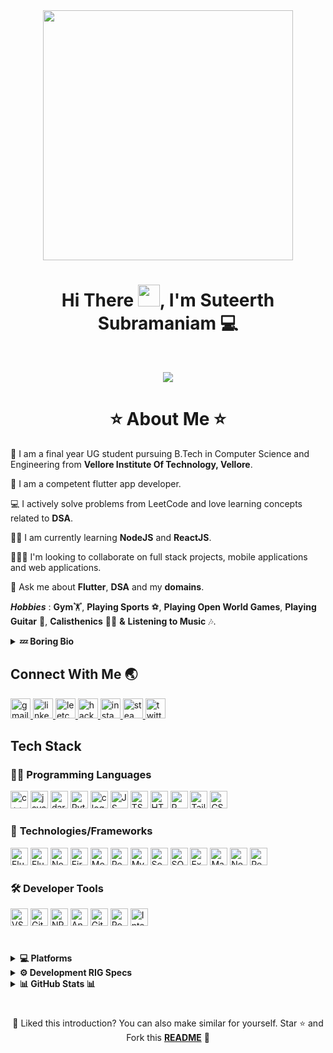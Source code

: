 <div align="center">
  <img height = "400px" src="https://user-images.githubusercontent.com/98741486/180661116-5beb08a8-d293-4873-9a19-4bfbfe18e723.gif"/>
</div>
<h1 align="center"> Hi There <img src=https://user-images.githubusercontent.com/98741486/180621020-83c6fe62-f8e4-41ad-bad0-87e1630e78a5.gif width="35px" height="35px">, I'm Suteerth Subramaniam 💻
</h1>
<br>
<p align="center">
  <a href="https://github.com/DenverCoder1/readme-typing-svg">
    <img src="https://readme-typing-svg.herokuapp.com?lines=Computer+Science+Student;Full+Stack+Developer;Flutter+App+Developer+📱;Learning+Web+Development+⚙️&center=true&width=380&height=45">
  </a>
</p>
<h1 align="center"> ⭐ About Me ⭐ </h1>

🏫 I am a final year UG student pursuing B.Tech in Computer Science and Engineering from **Vellore Institute Of Technology, Vellore**.

📱 I am a competent flutter app developer.

💻 I actively solve problems from LeetCode and love learning concepts related to **DSA**.

🧑‍💻 I am currently learning **NodeJS** and **ReactJS**. 

🧑‍🤝‍🧑 I'm looking to collaborate on full stack projects, mobile applications and web applications.

💭 Ask me about **Flutter**, **DSA** and my **domains**.

***Hobbies*** : **Gym**🏋️, **Playing Sports** ⚽, **Playing Open World Games**, **Playing Guitar** 🎸, **Calisthenics** 🤸‍♂️ **&** **Listening to Music** 🎶.

<details>
  <summary><b> 💤 Boring Bio  </b></summary>
  <br>
  <div align="left">
  I'm a quick learner with a keen eye for detail and a creative mindset. I excel in tackling challenges from multiple perspectives and find joy in bringing ideas to life. My strength lies in rapidly acquiring new skills, and I'm known for disciplined time management. I thrive on versatility and approach each project with enthusiasm and a strong desire to excel. I'm driven by purpose and can turn any task into a successful endeavor.
  <br> <br>
  I may be a bilingual in real life but when it comes to the world of Computer Scince, I'm a polyglot
  </div>
</details>

## Connect With Me 🌏

<div align="left">
  <a href="mailto:suteerth.work@gmail.com" target="_blank">
    <img src="https://img.shields.io/static/v1?message=Gmail&logo=gmail&label=&color=D14836&logoColor=white&labelColor=&style=for-the-badge" height="32" alt="gmail logo"  />
  </a>
  <a href="https://www.linkedin.com/in/suteerth-subramaniam/" target="_blank">
    <img src="https://img.shields.io/static/v1?message=LinkedIn&logo=linkedin&label=&color=0077B5&logoColor=white&labelColor=&style=for-the-badge" height="32" alt="linkedin logo"  />
  </a>
  <a href="https://leetcode.com/iamsuteerth/" target="_blank">
    <img src="https://img.shields.io/badge/-LeetCode-FFA116?style=for-the-badge&logo=LeetCode&logoColor=black" height="32" alt="leetcode logo"  />
  </a>
  <a href="https://www.hackerrank.com/suteerth1" target="_blank">
    <img src="https://img.shields.io/badge/-Hackerrank-2EC866?style=for-the-badge&logo=HackerRank&logoColor=white" height="32" alt="hackerrank logo"  />
  </a>
  <a href="https://instagram.com/iamsuteerth" target="_blank">
    <img src="https://img.shields.io/badge/Instagram-E4405F?style=for-the-badge&logo=instagram&logoColor=white" height="32" alt="instagram logo"  />
  </a>
  <a href="https://steamcommunity.com/id/drbullah/" target="_blank">
    <img src="https://img.shields.io/badge/Steam-000000?style=for-the-badge&logo=steam&logoColor=white" height="32" alt="steam logo"  />
  </a>
  <a href="https://twitter.com/iamsuteerth" target="_blank">
    <img src="https://img.shields.io/badge/Twitter-1DA1F2?style=for-the-badge&logo=twitter&logoColor=white" height="32" alt="twitter logo"  />
  </a>
</div>

## Tech Stack

### 👨‍💻 **Programming Languages**
<div align="left">
  <img src="https://img.shields.io/badge/C%2B%2B-00599C?style=for-the-badge&logo=c%2B%2B&logoColor=white" height="28" alt="c++ logo"  />
  <img src="https://img.shields.io/badge/Java-ED8B00?style=for-the-badge&logo=openjdk&logoColor=white" height="28" alt="java logo"  />
  <img src="https://img.shields.io/badge/Dart-0175C2?style=for-the-badge&logo=dart&logoColor=white" height="28" alt="dart logo"  />
  <img src="https://img.shields.io/badge/Python-FFD43B?style=for-the-badge&logo=python&logoColor=blue" height="28" alt="Python logo"  />
  <img src="https://img.shields.io/badge/C-00599C?style=for-the-badge&logo=c&logoColor=white" height="28" alt="c logo"  />
  <img src="https://img.shields.io/badge/JavaScript-323330?style=for-the-badge&logo=javascript&logoColor=F7DF1E" height="28" alt="JS logo"  />
  <img src="https://img.shields.io/badge/typescript-%23007ACC.svg?style=for-the-badge&logo=typescript&logoColor=white" height="28" alt="TS logo" />
  <img src="https://img.shields.io/badge/html5-%23E34F26.svg?style=for-the-badge&logo=html5&logoColor=white" height="28" alt="HTML logo"  />
  <img src="https://img.shields.io/badge/R-276DC3?style=for-the-badge&logo=r&logoColor=white" height="28" alt="R logo"  />
  <img src="https://img.shields.io/badge/Tailwind%20CSS-0B0B0B?style=for-the-badge&logo=tailwindcss&logoColor=blue" height="28" alt="Tailwind CSS logo"  />
  <img src="https://img.shields.io/badge/css3-%231572B6.svg?style=for-the-badge&logo=css3&logoColor=white" height="28" alt="CSS logo"  />
</div>

### 🚀 **Technologies/Frameworks**
<div align="left">
  <img src="https://img.shields.io/badge/Flutter-02569B?style=for-the-badge&logo=flutter&logoColor=white" height="28" alt="Flutter logo"  />
  <img src="https://img.shields.io/badge/Solutions%20Architect%20Associate-%23FF9900.svg?style=for-the-badge&logo=amazon-aws&logoColor=white" height="28" alt="Flutter logo"  />
  <img src="https://img.shields.io/badge/Node.js-339933?style=for-the-badge&logo=nodedotjs&logoColor=white" height="28" alt="NodeJS logo"  />
  <img src="https://img.shields.io/badge/firebase-ffca28?style=for-the-badge&logo=firebase&logoColor=black" height="28" alt="Firebase logo"  />
  <img src="https://img.shields.io/badge/MongoDB-4EA94B?style=for-the-badge&logo=mongodb&logoColor=white" height="28" alt="MongoDB logo"  />
  <img src="https://img.shields.io/badge/React.js-20232A?style=for-the-badge&logo=react&logoColor=61DAFB" height="28" alt="ReactJS logo"  />
  <img src="https://img.shields.io/badge/MySQL-005C84?style=for-the-badge&logo=mysql&logoColor=white" height="28" alt="MySQL logo"  />
  <img src="https://img.shields.io/badge/Socket.io-010101?&style=for-the-badge&logo=Socket.io&logoColor=white" height="28" alt="Socekt IO logo"  />
  <img src="https://img.shields.io/badge/SQLite-07405E?style=for-the-badge&logo=sqlite&logoColor=white" height="28" alt="SQLite logo"  />
  <img src="https://img.shields.io/badge/Express.js-000000?style=for-the-badge&logo=express&logoColor=white" height="28" alt="Express JS logo"  />
  <img src="https://img.shields.io/badge/Material%20UI-007FFF?style=for-the-badge&logo=mui&logoColor=white" height="28" alt="Material UI logo"  />
  <img src="https://img.shields.io/badge/Next-black?style=for-the-badge&logo=next.js&logoColor=white" height="28" alt="Next js logo"  />
  <img src="https://img.shields.io/badge/redux-%23593d88.svg?style=for-the-badge&logo=redux&logoColor=white" height="28" alt="Redux logo"  />
</div>

### 🛠️ **Developer Tools**

<div align="left">
  <img src="https://img.shields.io/badge/Visual_Studio_Code-0078D4?style=for-the-badge&logo=visual%20studio%20code&logoColor=white" height="28" alt="VSC logo"  />
  <img src="https://img.shields.io/badge/GIT-E44C30?style=for-the-badge&logo=git&logoColor=white" height="28" alt="Git logo"  />
  <img src="https://img.shields.io/badge/NPM-%23CB3837.svg?style=for-the-badge&logo=npm&logoColor=white" height="28" alt="NPM logo"  />
  <img src="https://img.shields.io/badge/Android_Studio-3DDC84?style=for-the-badge&logo=android-studio&logoColor=white" height="28" alt="Android Studio logo"  />
  <img src="https://img.shields.io/badge/GitHub-100000?style=for-the-badge&logo=github&logoColor=white" height="28" alt="GitHub logo"  />
  <img src="https://img.shields.io/badge/Postman-FF6C37?style=for-the-badge&logo=Postman&logoColor=white" height="28" alt="Postman logo"  />
  <img src="https://img.shields.io/badge/IntelliJ_IDEA-000000.svg?style=for-the-badge&logo=intellij-idea&logoColor=white" height="28" alt="IntellJ IDEA logo"  />
</div>
  
#

<details>
  <summary><b> 💻 Platforms </b></summary>
  <br>
    <p align="left">
    <img src="https://img.shields.io/badge/Windows_11-0078d4?style=for-the-badge&logo=windows-11&logoColor=white" height="30" alt="Windows"  />
    <img src="https://img.shields.io/badge/Kali_Linux-557C94?style=for-the-badge&logo=kali-linux&logoColor=white" height="30" alt="Kali"  />
    <img src="https://img.shields.io/badge/Linux-FCC624?style=for-the-badge&logo=linux&logoColor=black" height="30" alt="Linux"  />
    <img src="https://img.shields.io/badge/Web-4285F4?style=for-the-badge&logo=Google-chrome&logoColor=white" height="30" alt="Web"  />
    <img src="https://img.shields.io/badge/Android-34A853?style=for-the-badge&logo=android&logoColor=white" height="30" alt="Android"  />
    </p>
</details>

<details>
  <summary><b> ⚙️ Development RIG Specs </b></summary>
  <br>
<p align="left">
<img src="https://img.shields.io/badge/ROG%20laptop-000000?style=for-the-badge&logo=republicofgamers&logoColor=red" height="30" alt="Laptop Manufacturer"  />
<img src="https://img.shields.io/badge/Ryzen_9_5900HX-ED1C24?style=for-the-badge&logo=amd&logoColor=white" height="30" alt="CPU Manufacturer" />
<img src="https://img.shields.io/badge/Radeon_RX_6800M-ED1C24?style=for-the-badge&logo=amd&logoColor=white" height="30" alt="GPU Manufacturer"  />
<img src="https://img.shields.io/badge/16%20GB_RAM-0071C5?style=for-the-badge&logo=kingstontechnology&logoColor=white" height="30" alt="RAM Manufacturer"  />
</p>
</details>

<details>
  <summary><b> 📊 GitHub Stats 📊 </b></summary>
  <div>
    <img  width="49%" src="https://user-images.githubusercontent.com/73097560/115834477-dbab4500-a447-11eb-908a-139a6edaec5c.gif"> 
    <p align = "center">
    <img width="49%" alt="Stats" src="https://github-readme-stats.vercel.app/api?username=iamsuteerth&theme=tokyonight&custom_title=Suteerth+Subramaniam's+GitHub+Stats&show_icons=true&locale=en&hide_border=true"/>
    </p>
    <p align = "center">
    <img width="49%" alt="Streak Stats" src="https://github-readme-streak-stats.herokuapp.com/?user=iamsuteerth&theme=tokyonight&hide_border=true"/>
    </p>
    <p align = "center">
    <img src="https://github-readme-stats.vercel.app/api/top-langs/?username=iamsuteerth&theme=tokyonight&hide_border=true&include_all_commits=true&layout=compact&hide=jupyter%20notebook" />
  </div>
</details>

#

<div align="center">

  :pushpin: Liked this introduction? You can also make similar for yourself. Star ⭐ and Fork this **[README](https://github.com/iamsuteerth/iamsuteerth)** :pencil:
  
</div>
